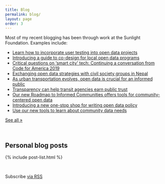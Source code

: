 ```yaml
---
title: Blog
permalink: blog/
layout: page
order: 3
---
```


<!-- This blog will cover a variety of topics that come to mind, including transportation, cities, parks and public lands, government, design, tech, geography, and education. -->
<!-- Also, [check out](https://sunlightfoundation.com/author/gjordandetamore/) my blog posts written for work at the Sunlight Foundation, which include: -->
Most of my recent blogging has been through work at the Sunlight Foundation. Examples include:
- [Learn how to incorporate user testing into open data projects](https://sunlightfoundation.com/2019/09/03/learn-how-to-incorporate-user-testing-into-open-data-projects/)
- [Introducing a guide to co-design for local open data programs](https://sunlightfoundation.com/2019/08/22/introducing-a-guide-to-co-design-for-local-open-data-programs/)
- [Critical questions on ‘smart city’ tech: Continuing a conversation from Code for America 2019](https://sunlightfoundation.com/2019/06/21/critical-questions-on-smart-city-tech/)
- [Exchanging open data strategies with civil society groups in Nepal](https://sunlightfoundation.com/2019/06/17/exchanging-open-data-strategies-with-civil-society-groups-in-nepal/)
- [As urban transportation evolves, open data is crucial for an informed public](https://sunlightfoundation.com/2019/04/04/as-urban-transportation-evolves-open-data-is-crucial-for-an-informed-public/)
- [Transparency can help transit agencies earn public trust](https://sunlightfoundation.com/2019/03/27/transparency-can-help-transit-agencies-earn-public-trust/)
- [Our new Roadmap to Informed Communities offers tools for community-centered open data](https://sunlightfoundation.com/2018/12/06/our-new-roadmap-to-informed-communities-offers-tools-for-community-centered-open-data/)
- [Introducing a new one-stop shop for writing open data policy](https://sunlightfoundation.com/2018/08/30/introducing-open-data-policy-hub/)
- [Use our new tools to learn about community data needs](https://sunlightfoundation.com/2018/07/09/new-interactive-tools-community-data-needs/)

[See all »](https://sunlightfoundation.com/author/gjordandetamore/)

<br>

## Personal blog posts

{% include post-list.html %}

<br>
<p class="rss-subscribe">Subscribe <a href="{{ "/feed.xml" | prepend: site.baseurl }}">via RSS</a>
</p>

<br>

<!-- ## Links

The blogs I follow the most:

* [Human Transit](http://www.humantransit.org/) (Jarrett Walker)
* [Pedestrian Observations](http://pedestrianobservations.wordpress.com/) (Alon Levy)
* [Greater Greater Washington](http://greatergreaterwashington.org/)
* [National Parks Traveler](https://www.nationalparkstraveler.org/)
* [PlanPhilly](http://planphilly.com/) -->
